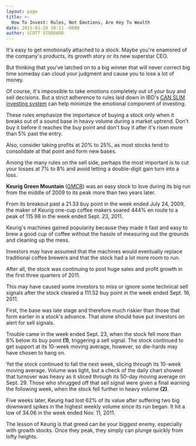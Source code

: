 ```yaml
---
layout: page
title: >-
  How To Invest: Rules, Not Emotions, Are Key To Wealth
date: 2015-01-28 18:11 -0800
author: SCOTT STODDARD
---
```





It's easy to get emotionally attached to a stock. Maybe you're enamored of the company's products, its growth story or its new superstar CEO.

  

But thinking that you've latched on to a big winner that will never correct big time someday can cloud your judgment and cause you to lose a lot of money.

  

Of course, it's impossible to take emotions completely out of your buy and sell decisions. But a strict adherence to rules laid down in IBD's [CAN SLIM investing system](http://education.investors.com/) can help minimize the emotional component of investing.

  

These rules emphasize the importance of buying a stock only when it breaks out of a sound base in heavy volume during a market uptrend. Don't buy it before it reaches the buy point and don't buy it after it's risen more than 5% past the entry.

  

Also, consider taking profits at 20% to 25%, as most stocks tend to consolidate at that point and form new bases.

  

Among the many rules on the sell side, perhaps the most important is to cut your losses at 7% to 8% and avoid letting a double-digit gain turn into a loss.

  

**Keurig Green Mountain** ([GMCR](https://research.investors.com/quote.aspx?symbol=GMCR)) was an easy stock to love during its big run from the middle of 2009 to its peak more than two years later.

  

From its breakout past a 21.33 buy point in the week ended July 24, 2009, the maker of Keurig one-cup coffee makers soared 444% en route to a peak of 115.98 in the week ended Sept. 23, 2011.

  

Keurig's machines gained popularity because they made it fast and easy to brew a good cup of coffee without the hassle of measuring out the grounds and cleaning up the mess.

  

Investors may have assumed that the machines would eventually replace traditional coffee brewers and that the stock had a lot more room to run.

  

After all, the stock was continuing to post huge sales and profit growth in the first three quarters of 2011.

  

This may have caused some investors to miss or ignore some technical sell signals after the stock cleared a 111.52 buy point in the week ended Sept. 16, 2011.

  

First, the base was late stage and therefore much riskier than those that form earlier in a stock's advance. That alone should have put investors on alert for sell signals.

  

Trouble came in the week ended Sept. 23, when the stock fell more than 8% below its buy point **(1)**, triggering a sell signal. The stock continued to get support at its 10-week moving average, however, so die-hards may have chosen to hang on.

  

Yet the stock continued to fall the next week, slicing through its 10-week moving average. Volume was light, but a check of the daily chart showed that turnover was heavy as it sliced through its 50-day moving average on Sept. 29. Those who shrugged off that sell signal were given a final warning the following week, when the stock fell further in heavy volume **(2)**.

  

Five weeks later, Keurig had lost 62% of its value after suffering two big downward spikes in the highest weekly volume since its run began. It hit a low of 34.06 in the week ended Nov. 11, 2011.

  

The lesson of Keurig is that greed can be your biggest enemy, especially with growth stocks. Once they peak, they simply can plunge quickly from lofty heights.




